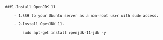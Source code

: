     ###1.Install OpenJDK 11

        - 1.SSH to your Ubuntu server as a non-root user with sudo access.

        - 2.Install OpenJDK 11.
            
            sudo apt-get install openjdk-11-jdk -y